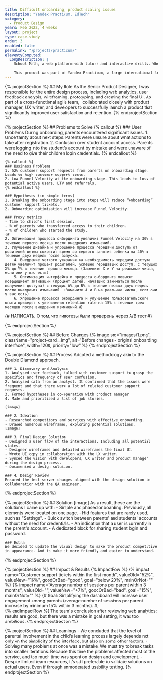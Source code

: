 ```yaml
---
title: Difficult onboarding, product scaling issues
description: "Yandex Practicum, EdTech"
category:
  - Product Design
years: Feb 2022, 4 weeks
layout: project
type: case-study
order: 3
enabled: false
permalink: "/projects/practicum/"
eleventyComputed:
  LongDescription: |
    School Math, a web platform with tutors and interactive drills. Where parents can also assess the impact on school grades.

    This product was part of Yandex Practicum, a large international learning platform specialised in IT education.
---
```


{% projectSection %}
	## My Role
	As the Senior Product Designer, I was responsible for the entire design process, including web analytics, user feedback analysis, wireframing, prototyping, and creating the final UI. As part of a cross-functional agile team, I collaborated closely with product manager, UX writer, and developers to successfully launch a product that significantly improved user satisfaction and retention.
{% endprojectSection %}

{% projectSection %}
	## Problems to Solve
	{% callout %}
	### User Problems
	During onboarding, parents encountered significant issues.
	1. Uncertainty about next steps.
		Parents were unsure about what actions to take after registration.
	2. Confusion over student account access.
		Parents were logging into the student's account by mistake and were unaware of the need to give their children login credentials.
	{% endcallout %}

	{% callout %}
	### Business Problems
	1. 52% customer support requests from parents on onboarding stage. Leads to high customer support costs.
	2. Low Funnel Velocity at the onboarding stage. This leads to loss of potential active users, LTV and referrals.
	{% endcallout %}
	
	### Hypotheses (in simple terms)
	1. Breaking the onboarding stage into steps will reduce “onboarding” customer support tickets.
	2. Onboarding optimisation will increase Funnel Velocity.

	### Proxy metrics
	- Time to child's first session.
	- % of parents who transferred access to their children.
	- % of children who started the study.
	{# 
	2. Оптимизация процесса онбординга увеличит Funnel Velocity на 30% в течение первого месяца после внедрения изменений.
   	3. Улучшение дизайна и упрощение процесса передачи доступа от родителей детям сократит время до первого занятия ребенка на 40% в течение двух недель после запуска.
		4. Внедрение четкого указания на необходимость передачи доступа детям увеличит процент родителей, успешно передавших доступ, с текущих X% до Y% в течение первого месяца. (Замените X и Y на реальные числа, если они у вас есть)
		5. Оптимизация интерфейса и процесса онбординга повысит коэффициент активации (процент детей, начавших заниматься после получения доступа) с текущих A% до B% в течение первых двух недель после внедрения изменений. (Замените A и B на реальные числа, если они у вас есть)
		6. Упрощение процесса онбординга и улучшение пользовательского опыта приведет к увеличению retention rate на 15% в течение трех месяцев после внедрения изменений.#}
   {# НАПИСАТЬ. О том, что гипотезы были проверены через A/B тест #}
	
{% endprojectSection %}

{% projectSection %}
	## Before Changes
	{% image src="images/1.png", className="project-card__img", alt="Before changes - original onboarding interface", width=1200, priority="low" %}
{% endprojectSection %}

{% projectSection %}
	## Process
	Adopted a methodology akin to the Double Diamond approach.

	### 1. Discovery and Analysis
	1. Analysed user feedback, talked with customer support to grasp the specifics and frequency of user confusion.
	2. Analysed data from an analyst. It confirmed that the issues were frequent and that there were a lot of related customer support requests.
	3. Formed hypotheses in co-operation with product manager.
	4. Made and prioritised a list of job stories.

	[image]

	### 2. Ideation
	- Researched competitors and services with effective onboarding.
	- Drawed numerous wireframes, exploring potential solutions.
	[image]

	### 3. Final Design Solution
	- Designed a user flow of the interactions. Including all potential states.
	- Designer wireframes and detailed wireframes the final UI.
	- Wrote UI copy in collaboration with the UX writer.
	- Synced the vision with developers, UX writer and product manager during the design process.
	- Documented a design solution.

	### 4. Design Review
	Ensured the test server changes aligned with the design solution in collaboration with the QA engineer.
{% endprojectSection %}

{% projectSection %}
	## Solution
	[image]
	As a result, these are the solutions I came up with:
	- Simple and phased onboarding. Previously, all elements were located on one page.
	- Hid features that are rarely used, such as "Settings".
	- Quick switch between parents' and students' accounts without the need for credentials.
	- An indication that a user is currently in the parent's account.
	- A dedicated block for sharing student login and password.

	### Extra
	We decided to update the visual design to make the product competitive in appearance. And to make it more friendly and easier to understand.
{% endprojectSection %}

{% projectSection %}
	## Impact & Results
	{% ImpactRow %}
		{% impact name="Customer support tickets within the first month", valueOld="52%", valueNew="16%", goodOrBad="good", goal="below 20%", mainOrNot="" %}
		{% impact name="Average number of sessions per parent within 3 months", valueOld="", valueNew="+7%", goodOrBad="bad", goal="15%", mainOrNot="" %}
			{# Goal: Simplifying the dashboard will increase user engagement among parents (average number of sessions per parent increase by minimum 15% within 3 months). #}		
	{% endImpactRow %}
	The team's conclusion after reviewing web analytics: results are good, but there was a mistake in goal setting, it was too ambitious.
{% endprojectSection %}

{% projectSection %}
	## Learnings
	- We concluded that the level of parental involvement in the child’s learning process largely depends not only on the simplicity of the interface, but also on some other factors.
	- Solving many problems at once was a mistake. We must try to break tasks into smaller iterations. Because this time the problems affected most of the service, and too much time was spent on design and development.
	- Despite limited team resources, it’s still preferable to validate solutions on actual users. Even if through unmoderated usability testing.
{% endprojectSection %}